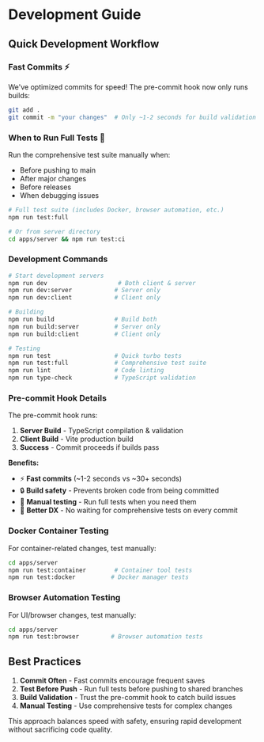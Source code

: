# Development Guide

## Quick Development Workflow

### Fast Commits ⚡
We've optimized commits for speed! The pre-commit hook now only runs builds:

```bash
git add .
git commit -m "your changes"  # Only ~1-2 seconds for build validation
```

### When to Run Full Tests 🧪

Run the comprehensive test suite manually when:
- Before pushing to main
- After major changes
- Before releases
- When debugging issues

```bash
# Full test suite (includes Docker, browser automation, etc.)
npm run test:full

# Or from server directory
cd apps/server && npm run test:ci
```

### Development Commands

```bash
# Start development servers
npm run dev                    # Both client & server
npm run dev:server            # Server only  
npm run dev:client            # Client only

# Building
npm run build                 # Build both
npm run build:server          # Server only
npm run build:client          # Client only

# Testing
npm run test                  # Quick turbo tests
npm run test:full             # Comprehensive test suite
npm run lint                  # Code linting
npm run type-check            # TypeScript validation
```

### Pre-commit Hook Details

The pre-commit hook runs:
1. **Server Build** - TypeScript compilation & validation
2. **Client Build** - Vite production build
3. **Success** - Commit proceeds if builds pass

**Benefits:**
- ⚡ **Fast commits** (~1-2 seconds vs ~30+ seconds)
- 🔒 **Build safety** - Prevents broken code from being committed
- 🧪 **Manual testing** - Run full tests when you need them
- 🚀 **Better DX** - No waiting for comprehensive tests on every commit

### Docker Container Testing

For container-related changes, test manually:

```bash
cd apps/server
npm run test:container        # Container tool tests
npm run test:docker          # Docker manager tests
```

### Browser Automation Testing

For UI/browser changes, test manually:

```bash
cd apps/server  
npm run test:browser         # Browser automation tests
```

## Best Practices

1. **Commit Often** - Fast commits encourage frequent saves
2. **Test Before Push** - Run full tests before pushing to shared branches
3. **Build Validation** - Trust the pre-commit hook to catch build issues
4. **Manual Testing** - Use comprehensive tests for complex changes

This approach balances speed with safety, ensuring rapid development without sacrificing code quality.
